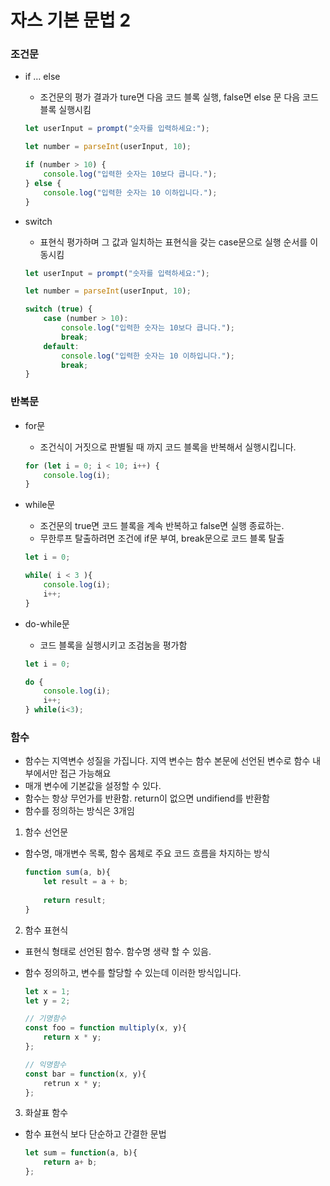 # 자스 기본 문법 2 

### 조건문

- if … else
    - 조건문의 평가 결과가 ture면 다음 코드 블록 실행, false면 else 문 다음 코드 블록 실행시킴
    
    ```jsx
    let userInput = prompt("숫자를 입력하세요:");
    
    let number = parseInt(userInput, 10);
    
    if (number > 10) {
        console.log("입력한 숫자는 10보다 큽니다.");
    } else {
        console.log("입력한 숫자는 10 이하입니다.");
    }
    ```
    

- switch
    - 표현식 평가하며 그 값과 일치하는 표현식을 갖는 case문으로 실행 순서를 이동시킴
    
    ```jsx
    let userInput = prompt("숫자를 입력하세요:");
    
    let number = parseInt(userInput, 10);
    
    switch (true) {
        case (number > 10):
            console.log("입력한 숫자는 10보다 큽니다.");
            break;
        default:
            console.log("입력한 숫자는 10 이하입니다.");
            break;
    }
    ```
    

### 반복문

- for문
    - 조건식이 거짓으로 판별될 때 까지 코드 블록을 반복해서 실행시킵니다.
    
    ```jsx
    for (let i = 0; i < 10; i++) {
    	console.log(i);
    }
    ```
    
- while문
    - 조건문의 true면 코드 블록을 계속 반복하고 false면 실행 종료하는.
    - 무한루프 탈출하려면 조건에 if문 부여, break문으로 코드 블록 탈출
    
    ```jsx
    let i = 0;
    
    while( i < 3 ){
    	console.log(i);
    	i++;
    }
    ```
    
- do-while문
    - 코드 블록을 실행시키고 조검눔을 평가함
    
    ```jsx
    let i = 0;
    
    do {
    	console.log(i);
    	i++;
    } while(i<3);
    ```
    

### 함수

- 함수는 지역변수 성질을 가집니다. 지역 변수는 함수 본문에 선언된 변수로 함수 내부에서만 접근 가능해요
- 매개 변수에 기본값을 설정할 수 있다.
- 함수는 항상 무언가를 반환함. return이 없으면 undifiend를 반환함
- 함수를 정의하는 방식은 3개임

1. 함수 선언문
- 함수명, 매개변수 목록, 함수 몸체로 주요 코드 흐름을 차지하는 방식 
    
    ```jsx
    function sum(a, b){
    	let result = a + b;
    	
    	return result;
    }
    ```
    
2. 함수 표현식
- 표현식 형태로 선언된 함수. 함수명 생략 할 수 있음.
- 함수 정의하고, 변수를 할당할 수 있는데 이러한 방식입니다. 
    
    ```jsx
    let x = 1;
    let y = 2;
    
    // 기명함수
    const foo = function multiply(x, y){
    	return x * y;
    };
    
    // 익명함수 
    const bar = function(x, y){
    	retrun x * y;
    };
    ```
    
3. 화살표 함수 
- 함수 표현식 보다 단순하고 간결한 문법 
    
    ```jsx
    let sum = function(a, b){
    	return a+ b;
    };
    ```